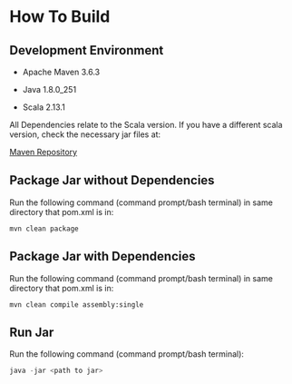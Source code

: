 # How To Build

 

## Development Environment

- Apache Maven 3.6.3

- Java 1.8.0_251

- Scala 2.13.1

 

All Dependencies relate to the Scala version. If you have a different scala version, check the necessary jar files at:

[Maven Repository](https://mvnrepository.com/)

 
## Package Jar without Dependencies



Run the following command (command prompt/bash terminal) in same directory that pom.xml is in:


```maven
mvn clean package
```

 

## Package Jar with Dependencies

 

Run the following command (command prompt/bash terminal) in same directory that pom.xml is in:

 

```maven
mvn clean compile assembly:single
```

 

## Run Jar

Run the following command (command prompt/bash terminal):

```java
java -jar <path to jar>
```
